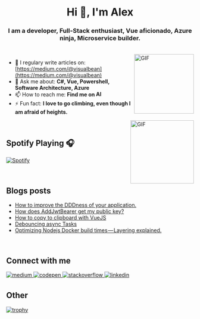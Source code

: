 <h1 align="center">Hi 👋, I'm Alex</h1>
<h3 align="center">I am a developer, Full-Stack enthusiast, Vue aficionado, Azure ninja, Microservice builder.</h3>
</br>
<img align="right" alt="GIF" height="160px" src="https://media.giphy.com/media/du3J3cXyzhj75IOgvA/giphy.gif" />

- 📝 I regulary write articles on: [https://medium.com/@visualbean](https://medium.com/@visualbean)
- 💬 Ask me about: **C#, Vue, Powershell, Software Architecture, Azure**
- 📫 How to reach me: **Find me on [<img alt="Alex | LinkedIn" height="15px" src="https://img.icons8.com/color/48/000000/linkedin.png"/>](https://www.linkedin.com/in/alexcarlsen/)**
- ⚡ Fun fact: **I love to go climbing, even though I am afraid of heights.**

<img align="right" alt="GIF" height="170px" src="https://media.giphy.com/media/J5B1Y8QZnzXXbLQIBu/giphy.gif" />

</br>

## Spotify Playing 🎧
[![Spotify](https://novatorem.visualbean.vercel.app/api/spotify)](https://open.spotify.com/user/1112981871)

</br>

## Blogs posts
<!-- BLOG-POST-LIST:START -->
- [How to improve the DDDness of your application.](https://itnext.io/how-to-improve-the-dddness-of-your-application-3db2e0536ad7?source=rss-35f0ba80b9cd------2)
- [How does AddJwtBearer get my public key?](https://visualbean.medium.com/how-does-addjwtbearer-get-my-public-key-74513c3e77df?source=rss-35f0ba80b9cd------2)
- [How to copy to clipboard with VueJS](https://visualbean.medium.com/how-to-copy-to-clipboard-with-vuejs-a1b7ffb1170e?source=rss-35f0ba80b9cd------2)
- [Debouncing async Tasks](https://visualbean.medium.com/debouncing-async-tasks-74a588621339?source=rss-35f0ba80b9cd------2)
- [Optimizing Nodejs Docker build times — Layering explained.](https://visualbean.medium.com/optimizing-nodejs-docker-build-times-layering-explained-185d60a56e99?source=rss-35f0ba80b9cd------2)
<!-- BLOG-POST-LIST:END -->

</br>

## Connect with me  
<div align="left">
<a href="https://medium.com/@visualbean" target="_blank">
<img src=https://img.shields.io/badge/medium-%23292929.svg?&style=for-the-badge&logo=medium&logoColor=white alt=medium style="margin-bottom: 5px;" />
</a>
<a href="https://codepen.com/visualbean" target="_blank">
<img src=https://img.shields.io/badge/codepen-%23131417.svg?&style=for-the-badge&logo=codepen&logoColor=white alt=codepen style="margin-bottom: 5px;" />
</a>
<a href="https://stackoverflow.com/users/1841212" target="_blank">
<img src=https://img.shields.io/badge/stackoverflow-%23F28032.svg?&style=for-the-badge&logo=stackoverflow&logoColor=white alt=stackoverflow style="margin-bottom: 5px;" />
</a>
<a href="https://linkedin.com/in/alexcarlsen" target="_blank">
<img src=https://img.shields.io/badge/linkedin-%231E77B5.svg?&style=for-the-badge&logo=linkedin&logoColor=white alt=linkedin style="margin-bottom: 5px;" />
</a>  
</div>

## Other
[![trophy](https://github-profile-trophy.vercel.app/?username=visualbean&no-bg=true&theme=onedark&no-frame=true)](https://github.com/ryo-ma/github-profile-trophy)
